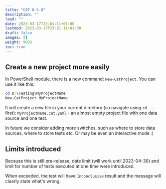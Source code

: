 ```yaml
---
title: "CAT 0.5.0"
description: ""
lead: ""
date: 2023-03-17T23:01:11+01:00
lastmod: 2023-03-17T23:01:11+01:00
draft: false
images: []
weight: 9993
toc: true
---
```


## Create a new project more easily

In PowerShell module, there is a new command: `New-CatProject`. You can use it like this:

```ps1
cd D:\Testing\MyProjectName
New-CatProject MyProjectName
```

It will create a new file in your current directory (so navigate using `cd ...` first): `MyProjectName.cat.yaml` - an almost empty project file with one data source and one test.

In future we consider adding more switches, such as where to store data sources, where to store tests etc. Or may be even an interactive mode :)

## Limits introduced

Because this is still pre-release, date limit (will work until 2023-04-30) and limit for number of tests executed at one time were introduced.

When exceeded, the test will have `Inconclusive` result and the message will clearly state what's wrong.
